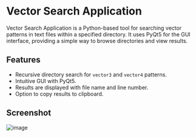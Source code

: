 # Vector Search Application

Vector Search Application is a Python-based tool for searching vector patterns in text files within a specified directory. It uses PyQt5 for the GUI interface, providing a simple way to browse directories and view results.

## Features

- Recursive directory search for `vector3` and `vector4` patterns.
- Intuitive GUI with PyQt5.
- Results are displayed with file name and line number.
- Option to copy results to clipboard.

## Screenshot
![image](https://github.com/user-attachments/assets/76c3e538-c639-428e-bdf9-8270f54e987b)
